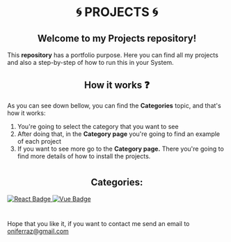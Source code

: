 <h1 align='center'> <b>🌀 PROJECTS 🌀</b></h1>
<h2 align='center'>Welcome to my <b>Projects</b> repository!</h2>
<p>This <b>repository</b> has a portfolio purpose. Here you can find all my projects and also a step-by-step of how to run this in your System.</p>
<h2 align='center'><b>How it works ❓</b></h2>
<p>As you can see down bellow, you can find the <b>Categories</b> topic, and that's how it works: <br></p>
<ol>
<li>You're going to select the category that you want to see</li>
<li>After doing that, in the <b>Category page</b> you're going to find an example of each project</li>
<li>If you want to see more go to the <b>Category page.</b> There you're going to find more details of how to install the projects.
</ol>
<h1></h1>
<h2 align='center'><b>Categories:</b></h2>


[![React Badge](https://img.shields.io/badge/-React-61DBFB?style=for-the-badge&labelColor=black&logo=react&logoColor=61DBFB) ](https://github.com/ThiagoSFerraz/NLW) [![Vue Badge](https://img.shields.io/badge/-Vue.Js-00bb76?style=for-the-badge&labelColor=black&logo=vue.js&logoColor=00bb76) ](https://github.com/ThiagoSFerraz/NLW) 

<h1></h1>
<p>Hope that you like it, if you want to contact me send an email to <a href="mailto:oniferraz@gmail.com">oniferraz@gmail.com</a>